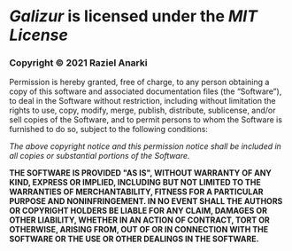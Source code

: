 **_Galizur_** is licensed under the **_MIT License_**
=============================================================================
### Copyright &copy; 2021 Raziel Anarki

Permission is hereby granted, free of charge,  to any person obtaining a copy
of this software and associated documentation files (the “Software”), to deal
in the Software without restriction,  including without limitation the rights
to use, copy, modify, merge,  publish,  distribute,  sublicense,  and/or sell
copies  of the  Software,  and to  permit  persons  to whom  the  Software is
furnished to do so, subject to the following conditions:

_The above  copyright notice and  this permission notice shall be included in
all copies or substantial portions of the Software._

**THE SOFTWARE IS PROVIDED "AS IS",  WITHOUT WARRANTY OF ANY KIND, EXPRESS OR
IMPLIED,  INCLUDING  BUT  NOT LIMITED TO  THE WARRANTIES OF  MERCHANTABILITY,
FITNESS FOR A  PARTICULAR PURPOSE AND NONINFRINGEMENT.  IN NO EVENT SHALL THE
AUTHORS  OR  COPYRIGHT HOLDERS  BE  LIABLE FOR  ANY  CLAIM,  DAMAGES OR OTHER
LIABILITY, WHETHER IN AN ACTION OF CONTRACT, TORT OR OTHERWISE, ARISING FROM,
OUT OF OR IN CONNECTION WITH THE SOFTWARE OR THE USE OR OTHER DEALINGS IN THE
SOFTWARE.**
